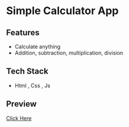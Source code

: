 # Simple Calculator App



## Features
- Calculate anything
- Addition, subtraction, multiplication, division

## Tech Stack
- Html , Css , Js

## Preview
<a href = "https://calculatourapp.netlify.app"> Click Here </a>
